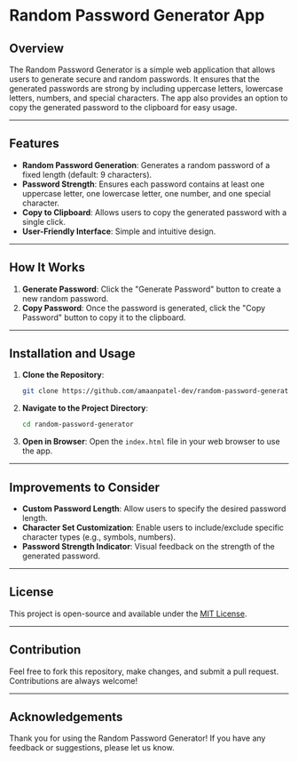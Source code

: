# Random Password Generator App

## Overview
The Random Password Generator is a simple web application that allows users to generate secure and random passwords. It ensures that the generated passwords are strong by including uppercase letters, lowercase letters, numbers, and special characters. The app also provides an option to copy the generated password to the clipboard for easy usage.

---

## Features
- **Random Password Generation**: Generates a random password of a fixed length (default: 9 characters).
- **Password Strength**: Ensures each password contains at least one uppercase letter, one lowercase letter, one number, and one special character.
- **Copy to Clipboard**: Allows users to copy the generated password with a single click.
- **User-Friendly Interface**: Simple and intuitive design.

---

## How It Works
1. **Generate Password**: Click the "Generate Password" button to create a new random password.
2. **Copy Password**: Once the password is generated, click the "Copy Password" button to copy it to the clipboard.

---

## Installation and Usage
1. **Clone the Repository**:
   ```bash
   git clone https://github.com/amaanpatel-dev/random-password-generator.git
   ```
2. **Navigate to the Project Directory**:
   ```bash
   cd random-password-generator
   ```
3. **Open in Browser**:
   Open the `index.html` file in your web browser to use the app.

---



## Improvements to Consider
- **Custom Password Length**: Allow users to specify the desired password length.
- **Character Set Customization**: Enable users to include/exclude specific character types (e.g., symbols, numbers).
- **Password Strength Indicator**: Visual feedback on the strength of the generated password.

---

## License
This project is open-source and available under the [MIT License](LICENSE).

---

## Contribution
Feel free to fork this repository, make changes, and submit a pull request. Contributions are always welcome!

---

## Acknowledgements
Thank you for using the Random Password Generator! If you have any feedback or suggestions, please let us know.
